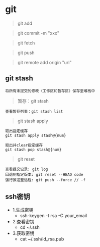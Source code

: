 # git

> git add

> git commit -m "xxx"

> git fetch 

> git push

> git remote add origin "url"

## git stash

```
将所有未提交的修改（工作区和暂存区）保存至堆栈中
```

> 暂存：git stash 

```
查看暂存列表：git stash list
```

> git stash apply

```
取出指定缓存
git stash apply stash@{num}
```

```
取出并clear指定缓存
git stash pop stash@{num}
```
> git reset

```
查看提交记录: git log
回退到指定版本: git reset --HEAD code
强行推送至远程: git push --force // -f
```

## ssh密钥
+ 1.生成密钥
    - ssh-keygen -t rsa -C your_email
+ 2.查看密钥
    - cd ~/.ssh
+ 3.获取密钥
    - cat ~/.ssh/id_rsa.pub